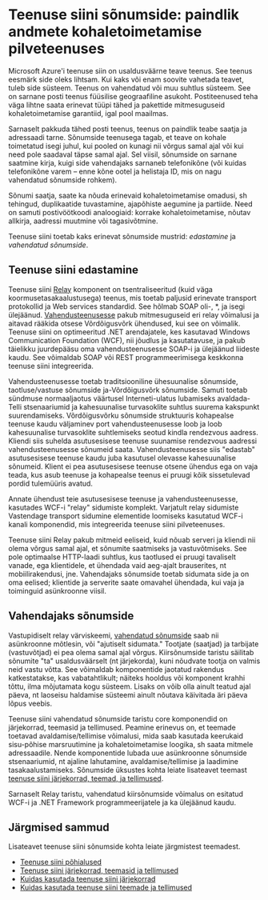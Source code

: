 <properties
    pageTitle="Teenuse siini sõnumside ülevaade | Microsoft Azure'i"
    description="Teenuse siini sõnumside: paindlik andmete kohaletoimetamise pilveteenuses"
    services="service-bus"
    documentationCenter=".net"
    authors="sethmanheim"
    manager="timlt"
    editor=""/>

<tags
    ms.service="service-bus"
    ms.workload="na"
    ms.tgt_pltfrm="na"
    ms.devlang="multiple"
    ms.topic="get-started-article"
    ms.date="09/27/2016"
    ms.author="sethm"/>


# <a name="service-bus-messaging-flexible-data-delivery-in-the-cloud"></a>Teenuse siini sõnumside: paindlik andmete kohaletoimetamise pilveteenuses

Microsoft Azure'i teenuse siin on usaldusväärne teave teenus. See teenus eesmärk side oleks lihtsam. Kui kaks või enam soovite vahetada teavet, tuleb side süsteem. Teenus on vahendatud või muu suhtlus süsteem. See on sarnane posti teenus füüsilise geograafiline asukoht. Postiteenused teha väga lihtne saata erinevat tüüpi tähed ja pakettide mitmesuguseid kohaletoimetamise garantiid, igal pool maailmas.

Sarnaselt pakkuda tähed posti teenus, teenus on paindlik teabe saatja ja adressaadi tarne. Sõnumside teenusega tagab, et teave on kohale toimetatud isegi juhul, kui pooled on kunagi nii võrgus samal ajal või kui need pole saadaval täpse samal ajal. Sel viisil, sõnumside on sarnane saatmine kirja, kuigi side vahendajaks sarnaneb telefonikõne (või kuidas telefonikõne varem – enne kõne ootel ja helistaja ID, mis on nagu vahendatud sõnumside rohkem).

Sõnumi saatja, saate ka nõuda erinevaid kohaletoimetamise omadusi, sh tehingud, duplikaatide tuvastamine, ajapõhiste aegumine ja partiide. Need on samuti postivöötkoodi analoogiaid: korrake kohaletoimetamise, nõutav allkirja, aadressi muutmine või tagasivõtmine.

Teenuse siini toetab kaks erinevat sõnumside mustrid: *edastamine* ja *vahendatud sõnumside*.

## <a name="service-bus-relay"></a>Teenuse siini edastamine

Teenuse siini [Relay](../service-bus-relay/service-bus-relay-overview.md) komponent on tsentraliseeritud (kuid väga koormusetasakaalustusega) teenus, mis toetab paljusid erinevate transport protokollid ja Web services standardid. See hõlmab SOAP oli-, *, ja isegi ülejäänud. [Vahendusteenusesse](../service-bus-relay/service-bus-dotnet-how-to-use-relay.md) pakub mitmesuguseid eri relay võimalusi ja aitavad rääkida otsese Võrdõigusvõrk ühendused, kui see on võimalik. Teenuse siini on optimeeritud .NET arendajatele, kes kasutavad Windows Communication Foundation (WCF), nii jõudlus ja kasutatavuse, ja pakub täielikku juurdepääsu oma vahendusteenusesse SOAP-i ja ülejäänud liideste kaudu. See võimaldab SOAP või REST programmeerimisega keskkonna teenuse siini integreerida.

Vahendusteenusesse toetab traditsiooniline ühesuunalise sõnumside, taotluse/vastuse sõnumside ja-Võrdõigusvõrk sõnumside. Samuti toetab sündmuse normaaljaotus väärtusel Interneti-ulatus lubamiseks avaldada-Telli stsenaariumid ja kahesuunalise turvasoklite suhtlus suurema kakspunkt suurendamiseks. Võrdõigusvõrku sõnumside struktuuris kohapealse teenuse kaudu väljaminev port vahendusteenusesse loob ja loob kahesuunalise turvasoklite suhtlemiseks seotud kindla rendezvous aadress. Kliendi siis suhelda asutusesisese teenuse suunamise rendezvous aadressi vahendusteenusesse sõnumeid saata. Vahendusteenusesse siis "edastab" asutusesisese teenuse kaudu juba kasutusel olevasse kahesuunalise sõnumeid. Klient ei pea asutusesisese teenuse otsene ühendus ega on vaja teada, kus asub teenuse ja kohapealse teenus ei pruugi kõik sissetulevad pordid tulemüüris avatud.

Annate ühendust teie asutusesisese teenuse ja vahendusteenusesse, kasutades WCF-i "relay" sidumiste komplekt. Varjatult relay sidumiste Vastendage transport sidumine elementide loomiseks kasutatud WCF-i kanali komponendid, mis integreerida teenuse siini pilveteenuses.

Teenuse siini Relay pakub mitmeid eeliseid, kuid nõuab serveri ja kliendi nii olema võrgus samal ajal, et sõnumite saatmiseks ja vastuvõtmiseks. See pole optimaalse HTTP-laadi suhtlus, kus taotlused ei pruugi tavaliselt vanade, ega klientidele, et ühendada vaid aeg-ajalt brauserites, nt mobiilirakendusi, jne. Vahendajaks sõnumside toetab sidumata side ja on oma eelised; klientide ja serverite saate omavahel ühendada, kui vaja ja toiminguid asünkroonne viisil.

## <a name="brokered-messaging"></a>Vahendajaks sõnumside

Vastupidiselt relay värviskeemi, [vahendatud sõnumside](service-bus-queues-topics-subscriptions.md) saab nii asünkroonne mõtlesin, või "ajutiselt sidumata." Tootjate (saatjad) ja tarbijate (vastuvõtjad) ei pea olema samal ajal võrgus. Kiirsõnumside taristu säilitab sõnumite "ta" usaldusväärselt (nt järjekorda), kuni nõudvate tootja on valmis neid vastu võtta. See võimaldab komponentide jaotatud rakendus katkestatakse, kas vabatahtlikult; näiteks hooldus või komponent krahhi tõttu, ilma mõjutamata kogu süsteem. Lisaks on võib olla ainult teatud ajal päeva, nt laoseisu haldamise süsteemi ainult nõutava käivitada äri päeva lõpus veebis.

Teenuse siini vahendatud sõnumside taristu core komponendid on järjekorrad, teemasid ja tellimused.  Peamine erinevus on, et teemade toetavad avaldamise/tellimise võimalusi, mida saab kasutada keerukaid sisu-põhise marsruutimine ja kohaletoimetamise loogika, sh saata mitmele adressaadile. Nende komponentide lubada uue asünkroonne sõnumside stsenaariumid, nt ajaline lahutamine, avaldamise/tellimise ja laadimine tasakaalustamiseks. Sõnumside üksustes kohta leiate lisateavet teemast [teenuse siini järjekorrad, teemad, ja tellimused](service-bus-queues-topics-subscriptions.md).

Sarnaselt Relay taristu, vahendatud kiirsõnumside võimalus on esitatud WCF-i ja .NET Framework programmeerijatele ja ka ülejäänud kaudu.

## <a name="next-steps"></a>Järgmised sammud

Lisateavet teenuse siini sõnumside kohta leiate järgmistest teemadest.

- [Teenuse siini põhialused](service-bus-fundamentals-hybrid-solutions.md)
- [Teenuse siini järjekorrad, teemasid ja tellimused](service-bus-queues-topics-subscriptions.md)
- [Kuidas kasutada teenuse siini järjekorrad](service-bus-dotnet-get-started-with-queues.md)
- [Kuidas kasutada teenuse siini teemade ja tellimused](./service-bus-dotnet-how-to-use-topics-subscriptions.md)
 
